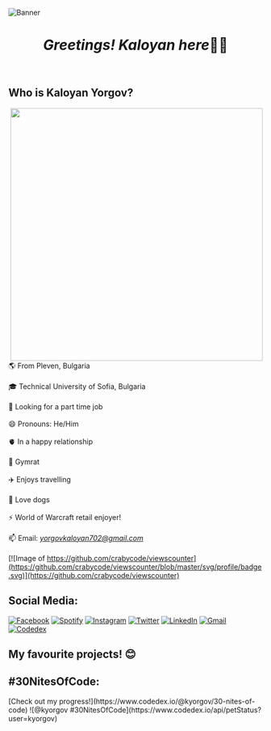 ![Banner](banner.png)
<br>
<h1 align="center"><i>Greetings! Kaloyan here</i>🙋‍♂️</h2>
<br>

<h2> Who is Kaloyan Yorgov? </h2>

<img align="right" src="https://avatars.githubusercontent.com/u/155481840?v=4" height = "500">

🌎 From Pleven, Bulgaria <br> <br>
🎓 Technical University of Sofia, Bulgaria <br> <br>
💼 Looking for a part time job <br> <br>
😄 Pronouns: He/Him <br> <br>
🫀 In a happy relationship <br> <br>
💪 Gymrat <br> <br>
✈️ Enjoys travelling <br> <br>
🐶 Love dogs <br> <br>
⚡ World of Warcraft retail enjoyer! <br> <br>
📫 Email: <i>[yorgovkaloyan702@gmail.com](mailto:yorgovkaloyan702@gmail.com)</i>
<br clear="left"/>
<br> [![Image of https://github.com/crabycode/viewscounter](https://github.com/crabycode/viewscounter/blob/master/svg/profile/badge.svg)](https://github.com/crabycode/viewscounter) 

<h2> Social Media: </h2>

[![Facebook](https://github.com/crabycode/crabycode/blob/main/facebook.png?raw=true)](https://www.facebook.com/crabyto)
[![Spotify](https://github.com/crabycode/crabycode/blob/main/spotify.png?raw=true)](https://open.spotify.com/user/z2agvrmzdq1i4b9tfg34u8uwn)
[![Instagram](https://github.com/crabycode/crabycode/blob/main/instagram.png?raw=true)](https://www.instagram.com/justcraby/)
[![Twitter](https://github.com/crabycode/crabycode/blob/main/twitter.png?raw=true)](https://twitter.com/lilcraby)
[![LinkedIn](https://github.com/crabycode/crabycode/blob/main/linkedin.png?raw=true)](https://www.linkedin.com/in/kaloyan-yorgov-385872188/)
[![Gmail](https://github.com/crabycode/crabycode/blob/main/gmail.png?raw=true)](mailto:yorgovkaloyan702@gmail.com)
[![Codedex](https://github.com/crabycode/crabycode/blob/main/codedex.png?raw=true)](https://www.codedex.io/@kyorgov)


<h2> My favourite projects! 😊</h2>

<h2> #30NitesOfCode: </h2>
  [Check out my progress!](https://www.codedex.io/@kyorgov/30-nites-of-code)  
  ![@kyorgov #30NitesOfCode](https://www.codedex.io/api/petStatus?user=kyorgov)
